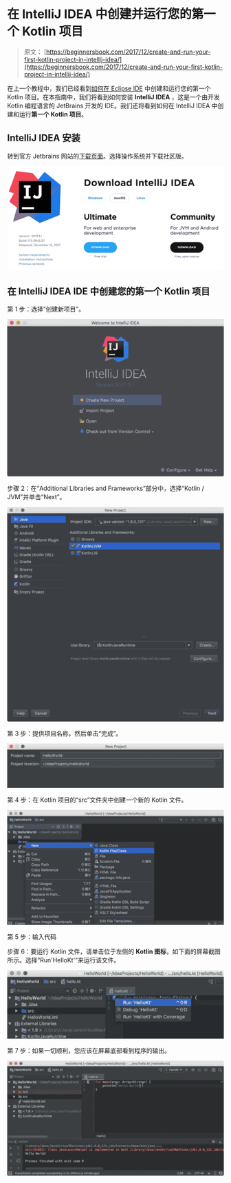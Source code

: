 # 在 IntelliJ IDEA 中创建并运行您的第一个 Kotlin 项目

> 原文： [https://beginnersbook.com/2017/12/create-and-run-your-first-kotlin-project-in-intellij-idea/](https://beginnersbook.com/2017/12/create-and-run-your-first-kotlin-project-in-intellij-idea/)

在上一个教程中，我们已经看到[如何在 Eclipse IDE](https://beginnersbook.com/2017/12/kotlin-in-eclipse-ide/) 中创建和运行您的第一个 Kotlin 项目。在本指南中，我们将看到如何安装 **IntelliJ IDEA** ，这是一个由开发 Kotlin 编程语言的 JetBrains 开发的 IDE。我们还将看到如何在 IntelliJ IDEA 中创建和运行**第一个 Kotlin 项目**。

## IntelliJ IDEA 安装

转到官方 Jetbrains 网站的[下载页面](https://www.jetbrains.com/idea/download/)。选择操作系统并下载社区版。

![download IntelliJ IDEA IDE](img/f2da075124143470ba3501914d3ba5a5.jpg)

## 在 IntelliJ IDEA IDE 中创建您的第一个 Kotlin 项目

第 1 步：选择“创建新项目”。

![create new kotlin project](img/a4c9fab5a7d67c977be71b1f92a8d8b9.jpg)

步骤 2：在“Additional Libraries and Frameworks”部分中，选择“Kotlin / JVM”并单击“Next”。

![select kotlin JVM](img/35fccc27a6830b67c439818f4dc6815a.jpg)

第 3 步：提供项目名称，然后单击“完成”。

![Give Kotlin project name](img/2a972299b6a058210097977004929a5d.jpg)

第 4 步：在 Kotlin 项目的“src”文件夹中创建一个新的 Kotlin 文件。

![create new kotlin file in project](img/1a456445e0b19a2c8f0d7369fdb3c904.jpg)

第 5 步：输入代码

步骤 6：要运行 Kotlin 文件，请单击位于左侧的 **Kotlin 图标**，如下面的屏幕截图所示。选择“Run'HelloKt'”来运行该文件。

![Run Kotlin Project](img/1e5b10d7613c185a62dfe018ace5f22f.jpg)

第 7 步：如果一切顺利，您应该在屏幕底部看到程序的输出。

![Output Of First kotlin Project](img/ff49fe130c957d89012587a433df4deb.jpg)